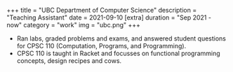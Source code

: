 +++
title = "UBC Department of Computer Science"
description = "Teaching Assistant"
date = 2021-09-10
[extra]
duration = "Sep 2021 - now"
category = "work"
img = "ubc.png"
+++

- Ran labs, graded problems and exams, and answered student questions for CPSC 110 (Computation, Programs, and Programming). 
- CPSC 110 is taught in Racket and focusses on functional programming concepts, design recipes and cows.

